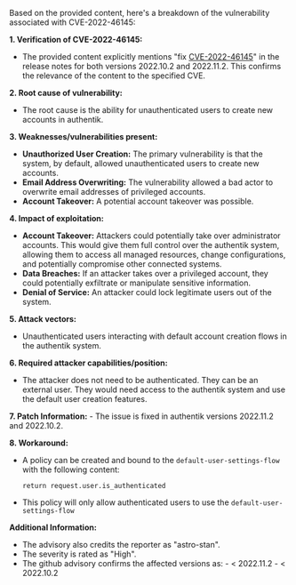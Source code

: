 Based on the provided content, here's a breakdown of the vulnerability associated with CVE-2022-46145:

**1. Verification of CVE-2022-46145:**
   - The provided content explicitly mentions "fix [CVE-2022-46145](/docs/security/cves/CVE-2022-46145)" in the release notes for both versions 2022.10.2 and 2022.11.2. This confirms the relevance of the content to the specified CVE.

**2. Root cause of vulnerability:**
   - The root cause is the ability for unauthenticated users to create new accounts in authentik.

**3. Weaknesses/vulnerabilities present:**
   - **Unauthorized User Creation:** The primary vulnerability is that the system, by default, allowed unauthenticated users to create new accounts.
   - **Email Address Overwriting:** The vulnerability allowed a bad actor to overwrite email addresses of privileged accounts.
   - **Account Takeover:** A potential account takeover was possible.

**4. Impact of exploitation:**
   - **Account Takeover:** Attackers could potentially take over administrator accounts. This would give them full control over the authentik system, allowing them to access all managed resources, change configurations, and potentially compromise other connected systems.
   - **Data Breaches:** If an attacker takes over a privileged account, they could potentially exfiltrate or manipulate sensitive information.
   - **Denial of Service:** An attacker could lock legitimate users out of the system.

**5. Attack vectors:**
   - Unauthenticated users interacting with default account creation flows in the authentik system.

**6. Required attacker capabilities/position:**
   - The attacker does not need to be authenticated. They can be an external user. They would need access to the authentik system and use the default user creation features.

**7. Patch Information:**
    - The issue is fixed in authentik versions 2022.11.2 and 2022.10.2.

**8. Workaround:**
   - A policy can be created and bound to the `default-user-settings-flow` with the following content:
      ```
      return request.user.is_authenticated
      ```
   - This policy will only allow authenticated users to use the `default-user-settings-flow`

**Additional Information:**
   - The advisory also credits the reporter as "astro-stan".
   - The severity is rated as "High".
   - The github advisory confirms the affected versions as:
    - < 2022.11.2
    - < 2022.10.2